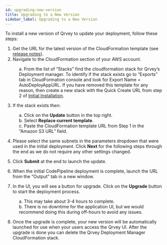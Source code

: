 ```yaml
---
id: upgrading-new-version
title: Upgrading to a New Version
sidebar_label: Upgrading to a New Version
---
```


<div style={{textAlign: "justify"}}>

To install a new version of Qrvey to update your deployment, follow these steps:
1. Get the URL for the latest version of the CloudFormation template (see <a href="/docs/release-notes/release-last" target="_blank">release notes</a>).
2. Navigate to the CloudFormation section of your AWS account.
<ul style="list-style: none; margin-left:20px;">
<li>  a. From the list of “Stacks” find the cloudformation stack for Qrvey’s Deployment manager. To identify if the stack exists go to “Exports” tab in CloudFormation console and look for Export Name = AutoDeployAppURL. If you have removed this template for any reason, then create a new stack with the Quick Create URL from step 2 of <a href="/docs/get-started/deploying-aws/initial-installation" target="_blank">Initial Installation</a>.</li></ul>

3. If the stack exists then:
<ul style="list-style: none; margin-left:20px;">
<li>a. Click on the <strong>Update</strong> button in the top right.</li>
<li>b. Select <strong>Replace current template</strong>. </li>
<li>c. Paste the CloudFormation template URL from Step 1 in the “Amazon S3 URL” field.</li></ul>

4. Please select the same subnets in the parameters dropdown that were used in the initial deployment. Click **Next** for the following steps through the end as we do not require any other settings changed.

5. Click **Submit** at the end to launch the update.

6. When the initial CodePipeline deployment is complete, launch the URL from the “Output” tab in a new window.

7. In the UI, you will see a button for upgrade. Click on the **Upgrade** button to start the deployment process. 
<ul style="list-style: none; margin-left:20px;">
<li> a. This may take about 3-4 hours to complete.</li> 
<li> b. There is no downtime for the application UI, but we would recommend doing this during off-hours to avoid any issues.</li> </ul>

8. Once the upgrade is complete, your new version will be automatically launched for use when your users access the Qrvey UI. After the upgrade is done you can delete the Qrvey Deployment Manager CloudFormation stack.

</div>